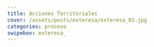 ```yaml
---
title: Acciones Territoriales
cover: /assets/posts/exteresa/exteresa_03.jpg
categories: proceso
swipebox: exteresa_
---
```

